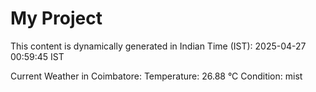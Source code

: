 # My Project

This content is dynamically generated in Indian Time (IST): 2025-04-27 00:59:45 IST


Current Weather in Coimbatore:
Temperature: 26.88 °C
Condition: mist
